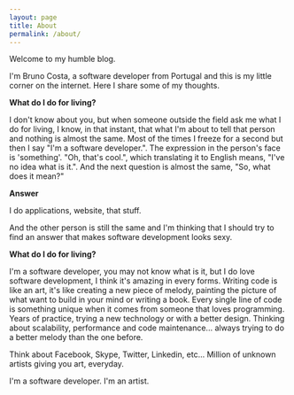 ```yaml
---
layout: page
title: About
permalink: /about/
---
```


Welcome to my humble blog. 

I'm Bruno Costa, a software developer from Portugal and this is my little corner on the internet. Here I share some of my thoughts.

<b>What do I do for living?</b>

I don't know about you, but when someone outside the field ask me what I do for living, I know, in that instant, that what I'm about to tell that person and nothing is almost the same. Most of the times I freeze for a second but then I say "I'm a software developer.". The expression in the person's face is 'something'. "Oh, that's cool.", which translating it to English means, "I've no idea what is it.". And the next question is almost the same, "So, what does it mean?"

<b>Answer</b>

I do applications, website, that stuff.

And the other person is still the same and I'm thinking that I should try to find an answer that makes software development looks sexy. 

<b>What do I do for living?</b>

I'm a software developer, you may not know what is it, but I do love software development, I think it's amazing in every forms. Writing code is like an art, it's like creating a new piece of melody, painting the picture of what want to build in your mind or writing a book. Every single line of code is something unique when it comes from someone that loves programming. Years of practice, trying a new technology or with a better design. Thinking about scalability, performance and code maintenance... always trying to do a better melody than the one before.

Think about Facebook, Skype, Twitter, Linkedin, etc... Million of unknown artists giving you art, everyday.

I'm a software developer. I'm an artist. 